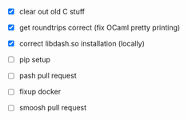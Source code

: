 - [x] clear out old C stuff
- [x] get roundtrips correct (fix OCaml pretty printing)
- [x] correct libdash.so installation (locally)
- [ ] pip setup
- [ ] pash pull request
- [ ] fixup docker
- [ ] smoosh pull request

